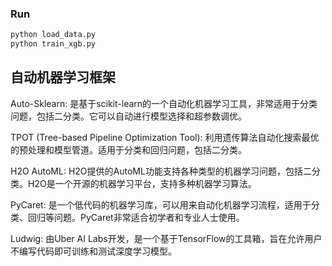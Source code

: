 ### Run

```bash
python load_data.py
python train_xgb.py
```

## 自动机器学习框架

Auto-Sklearn: 是基于scikit-learn的一个自动化机器学习工具，非常适用于分类问题，包括二分类。它可以自动进行模型选择和超参数调优。

TPOT (Tree-based Pipeline Optimization Tool): 利用遗传算法自动化搜索最优的预处理和模型管道。适用于分类和回归问题，包括二分类。

H2O AutoML: H2O提供的AutoML功能支持各种类型的机器学习问题，包括二分类。H2O是一个开源的机器学习平台，支持多种机器学习算法。

PyCaret: 是一个低代码的机器学习库，可以用来自动化机器学习流程，适用于分类、回归等问题。PyCaret非常适合初学者和专业人士使用。

Ludwig: 由Uber AI Labs开发，是一个基于TensorFlow的工具箱，旨在允许用户不编写代码即可训练和测试深度学习模型。
